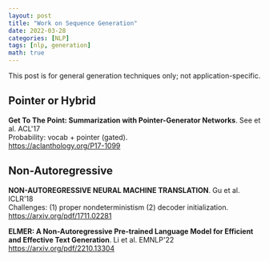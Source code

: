 ```yaml
---
layout: post
title: "Work on Sequence Generation"
date: 2022-03-28
categories: [NLP]
tags: [nlp, generation]
math: true
---
```


This post is for general generation techniques only; not application-specific.

## Pointer or Hybrid

**Get To The Point: Summarization with Pointer-Generator Networks**. See et al. ACL'17\
Probability: vocab + pointer (gated).\
<https://aclanthology.org/P17-1099>

## Non-Autoregressive

**NON-AUTOREGRESSIVE NEURAL MACHINE TRANSLATION**. Gu et al. ICLR'18\
Challenges: (1) proper nondeterministism (2) decoder initialization.\
<https://arxiv.org/pdf/1711.02281>

**ELMER: A Non-Autoregressive Pre-trained Language Model for Efficient and Effective Text Generation**. Li et al. EMNLP'22\
<https://arxiv.org/pdf/2210.13304>

